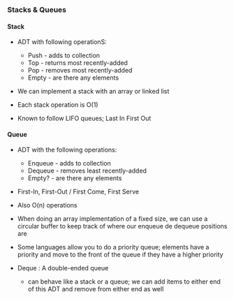 ### Stacks & Queues

#### Stack
- ADT with following operationS:
  - Push - adds to collection
  - Top - returns most recently-added
  - Pop - removes most recently-added
  - Empty - are there any elements

- We can implement a stack with an array or linked list
- Each stack operation is O(1)
- Known to follow LIFO queues; Last In First Out

#### Queue
- ADT with the following operations:
  - Enqueue - adds to collection
  - Dequeue - removes least recently-added
  - Empty? - are there any elements

- First-In, First-Out / First Come, First Serve
- Also O(n) operations
- When doing an array implementation of a fixed size, we can use a circular buffer to keep track of where our enqueue de dequeue positions are
- Some languages allow you to do a priority queue; elements have a priority and move to the front of the queue if they have a higher priority

- Deque : A double-ended queue
  - can behave like a stack or a queue; we can add items to either end of this ADT and remove from either end as well
